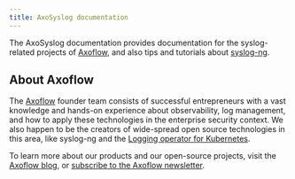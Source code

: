 ```yaml
---
title: AxoSyslog documentation
---
```


The AxoSyslog documentation provides documentation for the syslog-related projects of [Axoflow](https://axoflow.com), and also tips and tutorials about [syslog-ng](https://github.com/syslog-ng/syslog-ng).

## About Axoflow

The [Axoflow](https://axoflow.com) founder team consists of successful entrepreneurs with a vast knowledge and hands-on experience about observability, log management, and how to apply these technologies in the enterprise security context. We also happen to be the creators of wide-spread open source technologies in this area, like syslog-ng and the [Logging operator for Kubernetes](https://github.com/kube-logging/logging-operator).

To learn more about our products and our open-source projects, visit the [Axoflow blog](https://axoflow.com/blog/), or [subscribe to the Axoflow newsletter](https://axoflow.com/#newsletter-subscription).
